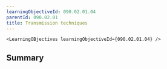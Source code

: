 ```yaml
---
learningObjectiveId: 090.02.01.04
parentId: 090.02.01
title: Transmission techniques
---
```


```tsx eval
<LearningOBjectives learningObjectiveId={090.02.01.04} />
```

## Summary

